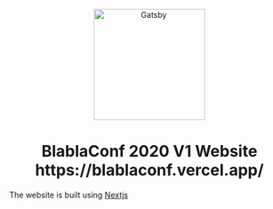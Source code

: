 <p align="center">
  <a href="https://blablaconf.com">
    <img alt="Gatsby" src="https://user-images.githubusercontent.com/11137944/95002187-24dd9980-05c9-11eb-960e-f4b39e740199.png" width="200" />
  </a>
</p>
<h1 align="center">
  BlablaConf 2020 V1 Website 
  https://blablaconf.vercel.app/
</h1>

The website is built using [Nextjs](https://nextjs.org/)

